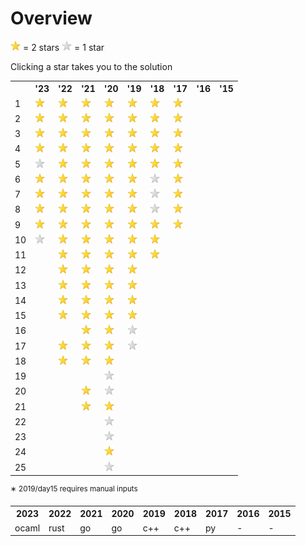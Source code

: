# Overview

<img src="goldstar.png" width=16 height=16> = 2 stars
<img src="silverstar.png" width=16 height=16> = 1 star

Clicking a star takes you to the solution

<table>
 <tr>
  <th></th>
  <th>'23</th>
  <th>'22</th>
  <th>'21</th>
  <th>'20</th>
  <th>'19</th>
  <th>'18</th>
  <th>'17</th>
  <th>'16</th>
  <th>'15</th>
 </tr>
 <tr>
  <td>1</td>
  <td><a href=2023/day01><img src="goldstar.png" width=16 height=16></a></td>
  <td><a href=2022/day01><img src="goldstar.png" width=16 height=16></a></td>
  <td><a href=2021/day01><img src="goldstar.png" width=16 height=16></a></td>
  <td><a href=2020/day01><img src="goldstar.png" width=16 height=16></a></td>
  <td><a href=2019/day01><img src="goldstar.png" width=16 height=16></a></td>
  <td><a href=2018/day01><img src="goldstar.png" width=16 height=16></a></td>
  <td><a href=2017/day01><img src="goldstar.png" width=16 height=16></a></td>
  <td></td>
  <td></td>
 </tr>
 <tr>
  <td>2</td>
  <td><a href=2023/day02><img src="goldstar.png" width=16 height=16></a></td>
  <td><a href=2022/day02><img src="goldstar.png" width=16 height=16></a></td>
  <td><a href=2021/day02><img src="goldstar.png" width=16 height=16></a></td>
  <td><a href=2020/day02><img src="goldstar.png" width=16 height=16></a></td>
  <td><a href=2019/day02><img src="goldstar.png" width=16 height=16></a></td>
  <td><a href=2018/day02><img src="goldstar.png" width=16 height=16></a></td>
  <td><a href=2017/day02><img src="goldstar.png" width=16 height=16></a></td>
  <td></td>
  <td></td>
 </tr>
 <tr>
  <td>3</td>
  <td><a href=2023/day03><img src="goldstar.png" width=16 height=16></a></td>
  <td><a href=2022/day03><img src="goldstar.png" width=16 height=16></a></td>
  <td><a href=2021/day03><img src="goldstar.png" width=16 height=16></a></td>
  <td><a href=2020/day03><img src="goldstar.png" width=16 height=16></a></td>
  <td><a href=2019/day03><img src="goldstar.png" width=16 height=16></a></td>
  <td><a href=2018/day03><img src="goldstar.png" width=16 height=16></a></td>
  <td><a href=2017/day03><img src="goldstar.png" width=16 height=16></a></td>
  <td></td>
  <td></td>
 </tr>
 <tr>
  <td>4</td>
  <td><a href=2023/day04><img src="goldstar.png" width=16 height=16></a></td>
  <td><a href=2022/day04><img src="goldstar.png" width=16 height=16></a></td>
  <td><a href=2021/day04><img src="goldstar.png" width=16 height=16></a></td>
  <td><a href=2020/day04><img src="goldstar.png" width=16 height=16></a></td>
  <td><a href=2019/day04><img src="goldstar.png" width=16 height=16></a></td>
  <td><a href=2018/day04><img src="goldstar.png" width=16 height=16></a></td>
  <td><a href=2017/day04><img src="goldstar.png" width=16 height=16></a></td>
  <td></td>
  <td></td>
 </tr>
 <tr>
  <td>5</td>
  <td><a href=2023/day05><img src="silverstar.png" width=16 height=16></a></td>
  <td><a href=2022/day05><img src="goldstar.png" width=16 height=16></a></td>
  <td><a href=2021/day05><img src="goldstar.png" width=16 height=16></a></td>
  <td><a href=2020/day05><img src="goldstar.png" width=16 height=16></a></td>
  <td><a href=2019/day05><img src="goldstar.png" width=16 height=16></a></td>
  <td><a href=2018/day05><img src="goldstar.png" width=16 height=16></a></td>
  <td><a href=2017/day05><img src="goldstar.png" width=16 height=16></a></td>
  <td></td>
  <td></td>
 </tr>
 <tr>
  <td>6</td>
  <td><a href=2023/day06><img src="goldstar.png" width=16 height=16></a></td>
  <td><a href=2022/day06><img src="goldstar.png" width=16 height=16></a></td>
  <td><a href=2021/day06><img src="goldstar.png" width=16 height=16></a></td>
  <td><a href=2020/day06><img src="goldstar.png" width=16 height=16></a></td>
  <td><a href=2019/day06><img src="goldstar.png" width=16 height=16></a></td>
  <td><a href=2018/day06><img src="silverstar.png" width=16 height=16></a></td>
  <td><a href=2017/day06><img src="goldstar.png" width=16 height=16></a></td>
  <td></td>
  <td></td>
 </tr>
 <tr>
  <td>7</td>
  <td><a href=2023/day07><img src="goldstar.png" width=16 height=16></a></td>
  <td><a href=2022/day07><img src="goldstar.png" width=16 height=16></a></td>
  <td><a href=2021/day07><img src="goldstar.png" width=16 height=16></a></td>
  <td><a href=2020/day07><img src="goldstar.png" width=16 height=16></a></td>
  <td><a href=2019/day07><img src="goldstar.png" width=16 height=16></a></td>
  <td><a href=2018/day07><img src="silverstar.png" width=16 height=16></a></td>
  <td><a href=2017/day07><img src="goldstar.png" width=16 height=16></a></td>
  <td></td>
  <td></td>
 </tr>
 <tr>
  <td>8</td>
  <td><a href=2023/day08><img src="goldstar.png" width=16 height=16></a></td>
  <td><a href=2022/day08><img src="goldstar.png" width=16 height=16></a></td>
  <td><a href=2021/day08><img src="goldstar.png" width=16 height=16></a></td>
  <td><a href=2020/day08><img src="goldstar.png" width=16 height=16></a></td>
  <td><a href=2019/day08><img src="goldstar.png" width=16 height=16></a></td>
  <td><a href=2018/day08><img src="silverstar.png" width=16 height=16></a></td>
  <td><a href=2017/day08><img src="goldstar.png" width=16 height=16></a></td>
  <td></td>
  <td></td>
 </tr>
 <tr>
  <td>9</td>
  <td><a href=2023/day09><img src="goldstar.png" width=16 height=16></a></td>
  <td><a href=2022/day09><img src="goldstar.png" width=16 height=16></a></td>
  <td><a href=2021/day09><img src="goldstar.png" width=16 height=16></a></td>
  <td><a href=2020/day09><img src="goldstar.png" width=16 height=16></a></td>
  <td><a href=2019/day09><img src="goldstar.png" width=16 height=16></a></td>
  <td><a href=2018/day09><img src="goldstar.png" width=16 height=16></a></td>
  <td><a href=2017/day09><img src="goldstar.png" width=16 height=16></a></td>
  <td></td>
  <td></td>
 </tr>
 <tr>
  <td>10</td>
  <td><a href=2023/day10><img src="silverstar.png" width=16 height=16></a></td>
  <td><a href=2022/day10><img src="goldstar.png" width=16 height=16></a></td>
  <td><a href=2021/day10><img src="goldstar.png" width=16 height=16></a></td>
  <td><a href=2020/day10><img src="goldstar.png" width=16 height=16></a></td>
  <td><a href=2019/day10><img src="goldstar.png" width=16 height=16></a></td>
  <td><a href=2018/day10><img src="goldstar.png" width=16 height=16></a></td>
  <td></td>
  <td></td>
  <td></td>
 </tr>
 <tr>
  <td>11</td>
  <td></td>
  <td><a href=2022/day11><img src="goldstar.png" width=16 height=16></a></td>
  <td><a href=2021/day11><img src="goldstar.png" width=16 height=16></a></td>
  <td><a href=2020/day11><img src="goldstar.png" width=16 height=16></a></td>
  <td><a href=2019/day11><img src="goldstar.png" width=16 height=16></a></td>
  <td><a href=2018/day11><img src="goldstar.png" width=16 height=16></a></td>
  <td></td>
  <td></td>
  <td></td>
 </tr>
 <tr>
  <td>12</td>
  <td></td>
  <td><a href=2022/day12><img src="goldstar.png" width=16 height=16></a></td>
  <td><a href=2021/day12><img src="goldstar.png" width=16 height=16></a></td>
  <td><a href=2020/day12><img src="goldstar.png" width=16 height=16></a></td>
  <td><a href=2019/day12><img src="goldstar.png" width=16 height=16></a></td>
  <td></td>
  <td></td>
  <td></td>
  <td></td>
 </tr>
 <tr>
  <td>13</td>
  <td></td>
  <td><a href=2022/day13><img src="goldstar.png" width=16 height=16></a></td>
  <td><a href=2021/day13><img src="goldstar.png" width=16 height=16></a></td>
  <td><a href=2020/day13><img src="goldstar.png" width=16 height=16></a></td>
  <td><a href=2019/day13><img src="goldstar.png" width=16 height=16></a></td>
  <td></td>
  <td></td>
  <td></td>
  <td></td>
 </tr>
 <tr>
  <td>14</td>
  <td></td>
  <td><a href=2022/day14><img src="goldstar.png" width=16 height=16></a></td>
  <td><a href=2021/day14><img src="goldstar.png" width=16 height=16></a></td>
  <td><a href=2020/day14><img src="goldstar.png" width=16 height=16></a></td>
  <td><a href=2019/day14><img src="goldstar.png" width=16 height=16></a></td>
  <td></td>
  <td></td>
  <td></td>
  <td></td>
 </tr>
 <tr>
  <td>15</td>
  <td></td>
  <td><a href=2022/day15><img src="goldstar.png" width=16 height=16></a></td>
  <td><a href=2021/day15><img src="goldstar.png" width=16 height=16></a></td>
  <td><a href=2020/day15><img src="goldstar.png" width=16 height=16></a></td>
  <td><a href=2019/day15><img src="goldstar.png" width=16 height=16></a></td>
  <td></td>
  <td></td>
  <td></td>
  <td></td>
 </tr>
 <tr>
  <td>16</td>
  <td></td>
  <td></td>
  <td><a href=2021/day16><img src="goldstar.png" width=16 height=16></a></td>
  <td><a href=2020/day16><img src="goldstar.png" width=16 height=16></a></td>
  <td><a href=2019/day16><img src="silverstar.png" width=16 height=16></a></td>
  <td></td>
  <td></td>
  <td></td>
  <td></td>
 </tr>
 <tr>
  <td>17</td>
  <td></td>
  <td><a href=2022/day17><img src="goldstar.png" width=16 height=16></a></td>
  <td><a href=2021/day17><img src="goldstar.png" width=16 height=16></a></td>
  <td><a href=2020/day17><img src="goldstar.png" width=16 height=16></a></td>
  <td><a href=2019/day17><img src="silverstar.png" width=16 height=16></a></td>
  <td></td>
  <td></td>
  <td></td>
  <td></td>
 </tr>
 <tr>
  <td>18</td>
  <td></td>
  <td><a href=2022/day18><img src="goldstar.png" width=16 height=16></a></td>
  <td><a href=2021/day18><img src="goldstar.png" width=16 height=16></a></td>
  <td><a href=2020/day18><img src="goldstar.png" width=16 height=16></a></td>
  <td></td>
  <td></td>
  <td></td>
  <td></td>
  <td></td>
 </tr>
 <tr>
  <td>19</td>
  <td></td>
  <td></td>
  <td></td>
  <td><a href=2020/day19><img src="silverstar.png" width=16 height=16></a></td>
  <td></td>
  <td></td>
  <td></td>
  <td></td>
  <td></td>
 </tr>
 <tr>
  <td>20</td>
  <td></td>
  <td></td>
  <td><a href=2021/day20><img src="goldstar.png" width=16 height=16></a></td>
  <td><a href=2020/day20><img src="silverstar.png" width=16 height=16></a></td>
  <td></td>
  <td></td>
  <td></td>
  <td></td>
  <td></td>
 </tr>
 <tr>
  <td>21</td>
  <td></td>
  <td></td>
  <td><a href=2021/day21><img src="goldstar.png" width=16 height=16></a></td>
  <td><a href=2020/day21><img src="goldstar.png" width=16 height=16></a></td>
  <td></td>
  <td></td>
  <td></td>
  <td></td>
  <td></td>
 </tr>
 <tr>
  <td>22</td>
  <td></td>
  <td></td>
  <td></td>
  <td><a href=2020/day22><img src="silverstar.png" width=16 height=16></a></td>
  <td></td>
  <td></td>
  <td></td>
  <td></td>
  <td></td>
 </tr>
 <tr>
  <td>23</td>
  <td></td>
  <td></td>
  <td></td>
  <td><a href=2020/day23><img src="silverstar.png" width=16 height=16></a></td>
  <td></td>
  <td></td>
  <td></td>
  <td></td>
  <td></td>
 </tr>
 <tr>
  <td>24</td>
  <td></td>
  <td></td>
  <td></td>
  <td><a href=2020/day24><img src="goldstar.png" width=16 height=16></a></td>
  <td></td>
  <td></td>
  <td></td>
  <td></td>
  <td></td>
 </tr>
 <tr>
  <td>25</td>
  <td></td>
  <td></td>
  <td></td>
  <td><a href=2020/day25><img src="silverstar.png" width=16 height=16></a></td>
  <td></td>
  <td></td>
  <td></td>
  <td></td>
  <td></td>
 </tr>
</table>

<sup>∗ 2019/day15 requires manual inputs</sup>

<table>
 <tr>
  <th>2023</th>
  <th>2022</th>
  <th>2021</th>
  <th>2020</th>
  <th>2019</th>
  <th>2018</th>
  <th>2017</th>
  <th>2016</th>
  <th>2015</th>
 </tr>
 <tr>
  <td>ocaml</td>
  <td>rust</td>
  <td>go</td>
  <td>go</td>
  <td>c++</td>
  <td>c++</td>
  <td>py</td>
  <td>-</td>
  <td>-</td>
 </tr>
</table>
